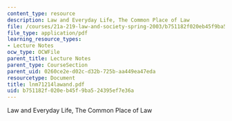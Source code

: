 ```yaml
---
content_type: resource
description: Law and Everyday Life, The Common Place of Law
file: /courses/21a-219-law-and-society-spring-2003/b751182f020eb45f9ba524395ef7e36a_lnm71214lawand.pdf
file_type: application/pdf
learning_resource_types:
- Lecture Notes
ocw_type: OCWFile
parent_title: Lecture Notes
parent_type: CourseSection
parent_uid: 0260ce2e-d02c-d32b-725b-aa449ea47eda
resourcetype: Document
title: lnm71214lawand.pdf
uid: b751182f-020e-b45f-9ba5-24395ef7e36a
---
```

Law and Everyday Life, The Common Place of Law

